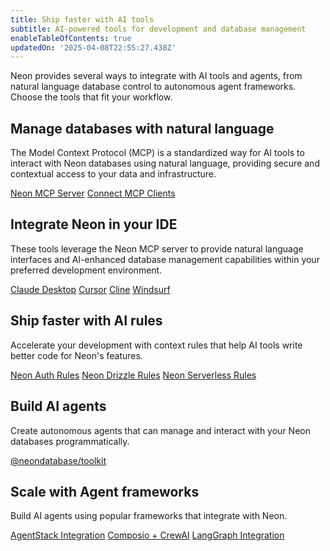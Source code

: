 ```yaml
---
title: Ship faster with AI tools
subtitle: AI-powered tools for development and database management
enableTableOfContents: true
updatedOn: '2025-04-08T22:55:27.438Z'
---
```


Neon provides several ways to integrate with AI tools and agents, from natural language database control to autonomous agent frameworks. Choose the tools that fit your workflow.

## Manage databases with natural language

The Model Context Protocol (MCP) is a standardized way for AI tools to interact with Neon databases using natural language, providing secure and contextual access to your data and infrastructure.

<DetailIconCards>
<a href="/docs/ai/neon-mcp-server" description="A Model Context Protocol (MCP) server that enables AI tools to interact with and manage Neon databases" icon="github">Neon MCP Server</a>
<a href="/docs/ai/connect-mcp-clients-to-neon" description="Learn how to connect MCP clients to your Neon database" icon="github">Connect MCP Clients</a>
</DetailIconCards>

## Integrate Neon in your IDE

These tools leverage the Neon MCP server to provide natural language interfaces and
AI-enhanced database management capabilities within your preferred development environment.

<DetailIconCards>
<a href="https://neon.tech/guides/neon-mcp-server" description="Use natural language to manage your databases with Claude Desktop and Neon MCP server" icon="openai">Claude Desktop</a>
<a href="https://neon.tech/guides/cursor-mcp-neon" description="AI-enhanced database management in Cursor IDE" icon="openai">Cursor</a>
<a href="https://neon.tech/guides/cline-mcp-neon" description="AI-enhanced database management with Cline" icon="openai">Cline</a>
<a href="https://neon.tech/guides/windsurf-mcp-neon" description="AI-enhanced database management in Windsurf Editor" icon="openai">Windsurf</a>
</DetailIconCards>

## Ship faster with AI rules

Accelerate your development with context rules that help AI tools write better code for Neon's features.

<DetailIconCards>
<a href="/docs/ai/ai-rules-neon-auth" description="AI rules for implementing authentication with Neon" icon="github">Neon Auth Rules</a>
<a href="/docs/ai/ai-rules-neon-drizzle" description="AI rules for using Drizzle ORM with Neon" icon="github">Neon Drizzle Rules</a>
<a href="/docs/ai/ai-rules-neon-serverless" description="AI rules for efficient serverless database connections" icon="github">Neon Serverless Rules</a>
</DetailIconCards>

## Build AI agents

Create autonomous agents that can manage and interact with your Neon databases programmatically.

<DetailIconCards>
<a href="https://github.com/crialabs/toolkit" description="A terse client for spinning up Postgres databases and running SQL queries" icon="github">@neondatabase/toolkit</a>
</DetailIconCards>

## Scale with Agent frameworks

Build AI agents using popular frameworks that integrate with Neon.

<DetailIconCards>
<a href="https://neon.tech/guides/agentstack-neon" description="Build and deploy AI agents with AgentStack's CLI and Neon integration" icon="openai">AgentStack Integration</a>
<a href="https://neon.tech/guides/composio-crewai-neon" description="Create multi-agent systems with CrewAI and Neon" icon="openai">Composio + CrewAI</a>
<a href="https://neon.tech/guides/langgraph-neon" description="Build stateful, multi-actor applications with LangGraph and Neon" icon="openai">LangGraph Integration</a>
</DetailIconCards>
